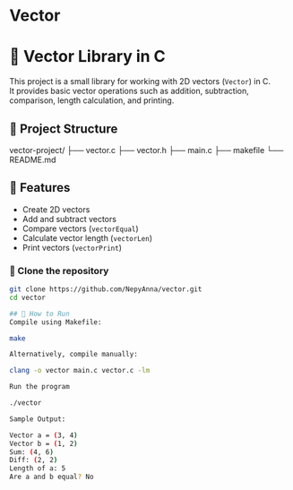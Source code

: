 # Vector

# 🧮 Vector Library in C

This project is a small library for working with 2D vectors (`Vector`) in C.  
It provides basic vector operations such as addition, subtraction, comparison, length calculation, and printing.

## 📂 Project Structure

vector-project/
├── vector.c
├── vector.h
├── main.c 
├── makefile
└── README.md 

## 🔧 Features

- Create 2D vectors
- Add and subtract vectors
- Compare vectors (`vectorEqual`)
- Calculate vector length (`vectorLen`)
- Print vectors (`vectorPrint`)

### 🔽 Clone the repository

```bash
git clone https://github.com/NepyAnna/vector.git
cd vector

## 🚀 How to Run
Compile using Makefile:

make

Alternatively, compile manually:

clang -o vector main.c vector.c -lm

Run the program

./vector

Sample Output:

Vector a = (3, 4)
Vector b = (1, 2)
Sum: (4, 6)
Diff: (2, 2)
Length of a: 5
Are a and b equal? No